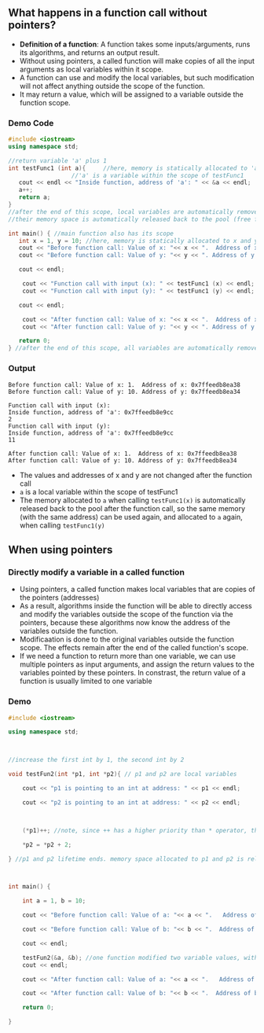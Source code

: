 ## What happens in a function call without pointers? 
- **Definition of a function**: A function takes some inputs/arguments, runs its algorithms, and returns an output result. 
- Without using pointers, a called function will make copies of all the input arguments as local variables within it scope. 
- A function can use and modify the local variables, but such modification will not affect anything outside the scope of the function. 
- It may return a value, which will be assigned to a variable outside the function scope.

### Demo Code
``` cpp
#include <iostream>
using namespace std;

//return variable 'a' plus 1
int testFunc1 (int a){     //here, memory is statically allocated to 'a'
                  //'a' is a variable within the scope of testFunc1
   cout << endl << "Inside function, address of 'a': " << &a << endl;
   a++;
   return a;
}
//after the end of this scope, local variables are automatically removed.
//their memory space is automatically released back to the pool (free for other usage)

int main() { //main function also has its scope
   int x = 1, y = 10; //here, memory is statically allocated to x and y.
   cout << "Before function call: Value of x: "<< x << ".  Address of x: " << &x << endl;
   cout << "Before function call: Value of y: "<< y << ". Address of y: " << &y << endl;

   cout << endl;

    cout << "Function call with input (x): " << testFunc1 (x) << endl;
    cout << "Function call with input (y): " << testFunc1 (y) << endl;

   cout << endl;

    cout << "After function call: Value of x: "<< x << ".  Address of x: " << &x << endl;
    cout << "After function call: Value of y: "<< y << ". Address of y: " << &y << endl;

   return 0;
} //after the end of this scope, all variables are automatically removed.
```
### Output
```
Before function call: Value of x: 1.  Address of x: 0x7ffeedb8ea38
Before function call: Value of y: 10. Address of y: 0x7ffeedb8ea34

Function call with input (x): 
Inside function, address of 'a': 0x7ffeedb8e9cc
2
Function call with input (y): 
Inside function, address of 'a': 0x7ffeedb8e9cc
11

After function call: Value of x: 1.  Address of x: 0x7ffeedb8ea38
After function call: Value of y: 10. Address of y: 0x7ffeedb8ea34
```
- The values and addresses of x and y are not changed after the function call
- ``a`` is a local variable within the scope of testFunc1
- The memory allocated to ``a`` when calling ``testFunc1(x)`` is automatically released back to the pool after the function call, so the same memory (with the same address) can be used again, and allocated to ``a`` again, when calling ``testFunc1(y)``

## When using pointers
### Directly modify a variable in a called function
- Using pointers, a called function makes local variables that are copies of the pointers (addresses)
- As a result, algorithms inside the function will be able to directly access and modify the variables outside the scope of the function via the pointers, because these algorithms now know the address of the variables outside the function.
- Modificaation is done to the original variables outside the function scope. The effects remain after the end of the called function's scope.
- If we need a function to return more than one variable, we can use multiple pointers as input arguments, and assign the return values to the variables pointed by these pointers. In constrast, the return value of a function is usually limited to one variable

### Demo
``` cpp 
#include <iostream>

using namespace std;



//increase the first int by 1, the second int by 2

void testFun2(int *p1, int *p2){ // p1 and p2 are local variables

    cout << "p1 is pointing to an int at address: " << p1 << endl;

    cout << "p2 is pointing to an int at address: " << p2 << endl;



    (*p1)++; //note, since ++ has a higher priority than * operator, the ( ) is needed.

    *p2 = *p2 + 2;

} //p1 and p2 lifetime ends. memory space allocated to p1 and p2 is released.



int main() {

    int a = 1, b = 10;

    cout << "Before function call: Value of a: "<< a << ".   Address of a: " << &a << endl;

    cout << "Before function call: Value of b: "<< b << ".  Address of b: " << &b << endl;

    cout << endl;

    testFun2(&a, &b); //one function modified two variable values, without using any return value.
    cout << endl;

    cout << "After function call: Value of a: "<< a << ".   Address of a: " << &a << endl;

    cout << "After function call: Value of b: "<< b << ".  Address of b: " << &b << endl;

    return 0;

}
```